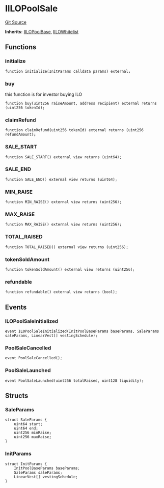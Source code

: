 # IILOPoolSale
[Git Source](https://github.com/KYRDTeam/ilo-contracts/blob/af88dd9b3e8283ab97b6c9511aeb7bb607e3649d/src/interfaces/IILOPoolSale.sol)

**Inherits:**
[IILOPoolBase](/src/interfaces/IILOPoolBase.sol/interface.IILOPoolBase.md), [IILOWhitelist](/src/interfaces/IILOWhitelist.sol/interface.IILOWhitelist.md)


## Functions
### initialize


```solidity
function initialize(InitParams calldata params) external;
```

### buy

this function is for investor buying ILO


```solidity
function buy(uint256 raiseAmount, address recipient) external returns (uint256 tokenId);
```

### claimRefund


```solidity
function claimRefund(uint256 tokenId) external returns (uint256 refundAmount);
```

### SALE_START


```solidity
function SALE_START() external view returns (uint64);
```

### SALE_END


```solidity
function SALE_END() external view returns (uint64);
```

### MIN_RAISE


```solidity
function MIN_RAISE() external view returns (uint256);
```

### MAX_RAISE


```solidity
function MAX_RAISE() external view returns (uint256);
```

### TOTAL_RAISED


```solidity
function TOTAL_RAISED() external view returns (uint256);
```

### tokenSoldAmount


```solidity
function tokenSoldAmount() external view returns (uint256);
```

### refundable


```solidity
function refundable() external view returns (bool);
```

## Events
### ILOPoolSaleInitialized

```solidity
event ILOPoolSaleInitialized(InitPoolBaseParams baseParams, SaleParams saleParams, LinearVest[] vestingSchedule);
```

### PoolSaleCancelled

```solidity
event PoolSaleCancelled();
```

### PoolSaleLaunched

```solidity
event PoolSaleLaunched(uint256 totalRaised, uint128 liquidity);
```

## Structs
### SaleParams

```solidity
struct SaleParams {
    uint64 start;
    uint64 end;
    uint256 minRaise;
    uint256 maxRaise;
}
```

### InitParams

```solidity
struct InitParams {
    InitPoolBaseParams baseParams;
    SaleParams saleParams;
    LinearVest[] vestingSchedule;
}
```

